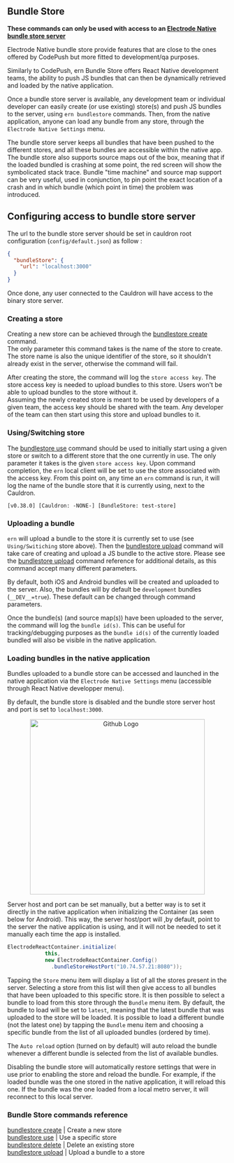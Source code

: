 ## Bundle Store

**These commands can only be used with access to an [Electrode Native bundle store server]**

Electrode Native bundle store provide features that are close to the ones offered by CodePush but more fitted to development/qa purposes. 

Similarly to CodePush, ern Bundle Store offers React Native development teams, the ability to push JS bundles that can then be dynamically retrieved and loaded by the native application.

Once a bundle store server is available, any development team or individual developer can easily create (or use existing) store(s) and push JS bundles to the server, using `ern bundlestore` commands. Then, from the native application, anyone can load any bundle from any store, through the `Electrode Native Settings` menu. 

The bundle store server keeps all bundles that have been pushed to the different stores, and all these bundles are accessible within the native app. The bundle store also supports source maps out of the box, meaning that if the loaded bundled is crashing at some point, the red screen will show the symbolicated stack trace. Bundle "time machine" and source map support can be very useful, used in conjunction, to pin point the exact location of a crash and in which bundle (which point in time) the problem was introduced.

## Configuring access to bundle store server

The url to the bundle store server should be set in cauldron root configuration (`config/default.json`) as follow :

```json
{
  "bundleStore": {
    "url": "localhost:3000" 
  }
}
```

Once done, any user connected to the Cauldron will have access to the binary store server.

### Creating a store

Creating a new store can be achieved through the [bundlestore create] command.   
The only parameter this command takes is the name of the store to create. The store name is also the unique identifier of the store, so it shouldn't already exist in the server, otherwise the command will fail.  

After creating the store, the command will log the `store access key`. The store access key is needed to upload bundles to this store. Users won't be able to upload bundles to the store without it.  
Assuming the newly created store is meant to be used by developers of a given team, the access key should be shared with the team. Any developer of the team can then start using this store and upload bundles to it.

### Using/Switching store

The [bundlestore use] command should be used to initially start using a given store or switch to a different store that the one currently in use. The only parameter it takes is the given `store access key`. Upon command completion, the `ern` local client will be set to use the store associated with the access key. From this point on, any time an `ern` command is run, it will log the name of the bundle store that it is currently using, next to the Cauldron.

```
[v0.38.0] [Cauldron: -NONE-] [BundleStore: test-store]
```

### Uploading a bundle

`ern` will upload a bundle to the store it is currently set to use (see `Using/Switiching` store above). Then the [bundlestore upload] command will take care of creating and upload a JS bundle to the active store. Please see the [bundlestore upload] command reference for additional details, as this command accept many different parameters.   

By default, both iOS and Android bundles will be created and uploaded to the server. Also, the bundles will by default be `development` bundles (`__DEV__=true`). These default can be changed through command parameters. 

Once the bundle(s) (and source map(s)) have been uploaded to the server, the command will log the `bundle id(s)`. This can be useful for tracking/debugging purposes as the `bundle id(s)` of the currently loaded bundled will also be visible in the native application. 

### Loading bundles in the native application

Bundles uploaded to a bundle store can be accessed and launched in the native application via the `Electrode Native Settings` menu (accessible through React Native developper menu).

By default, the bundle store is disabled and the bundle store server host and port is set to `localhost:3000`.

<p align="center">
  <img src="../images/bundlestore.png" width="400" title="Github Logo">
</p>

Server host and port can be set manually, but a better way is to set it directly in the native application when initializing the Container (as seen below for Android). This way, the server host/port will ,by default, point to the server the native application is using, and it will not be needed to set it manually each time the app is installed.

```java
ElectrodeReactContainer.initialize(
            this,
            new ElectrodeReactContainer.Config()
              .bundleStoreHostPort("10.74.57.21:8080"));
```
   
Tapping the `Store` menu item will display a list of all the stores present in the server. Selecting a store from this list will then give access to all bundles that have been uploaded to this specific store. It is then possible to select a bundle to load from this store through the `Bundle` menu item. By default, the bundle to load will be set to `latest`, meaning that the latest bundle that was uploaded to the store will be loaded. It is possible to load a different bundle (not the latest one) by tapping the `Bundle` menu item and choosing a specific bundle from the list of all uploaded bundles (ordered by time).

The `Auto reload` option (turned on by default) will auto reload the bundle whenever a different bundle is selected from the list of available bundles.

Disabling the bundle store will automatically restore settings that were in use prior to enabling the store and reload the bundle. For example, if the loaded bundle was the one stored in the native application, it will reload this one. If the bundle was the one loaded from a local metro server, it will reconnect to this local server.

### Bundle Store commands reference

[bundlestore create] | Create a new store  
[bundlestore use] | Use a specific store  
[bundlestore delete] | Delete an existing store  
[bundlestore upload] | Upload a bundle to a store

[bundlestore create]: ./bundlestore/create.md
[bundlestore use]: ./bundlestore/use.md
[bundlestore delete]: ./bundlestore/delete.md
[bundlestore upload]: ./bundlestore/upload.md
[Electrode Native bundle store server]: https://github.com/electrode-io/ern-bundle-store
